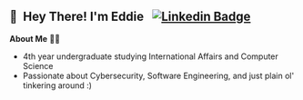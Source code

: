 ## 👋&nbsp; Hey There! I'm Eddie &nbsp; [![Linkedin Badge](https://img.shields.io/badge/-LinkedIn-0e76a8?style=flat-square&logo=Linkedin&logoColor=white)](https://www.linkedin.com/in/eddiecosic)


**About Me** 👨‍💻

- 4th year undergraduate studying International Affairs and Computer Science
- Passionate about Cybersecurity, Software Engineering, and just plain ol' tinkering around :)

